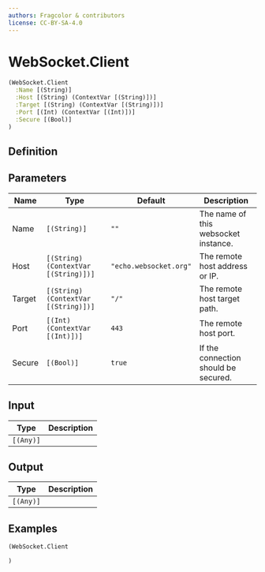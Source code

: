```yaml
---
authors: Fragcolor & contributors
license: CC-BY-SA-4.0
---
```



# WebSocket.Client

```clojure
(WebSocket.Client
  :Name [(String)]
  :Host [(String) (ContextVar [(String)])]
  :Target [(String) (ContextVar [(String)])]
  :Port [(Int) (ContextVar [(Int)])]
  :Secure [(Bool)]
)
```


## Definition




## Parameters

| Name | Type | Default | Description |
|------|------|---------|-------------|
| Name | `[(String)]` | `""` | The name of this websocket instance. |
| Host | `[(String) (ContextVar [(String)])]` | `"echo.websocket.org"` | The remote host address or IP. |
| Target | `[(String) (ContextVar [(String)])]` | `"/"` | The remote host target path. |
| Port | `[(Int) (ContextVar [(Int)])]` | `443` | The remote host port. |
| Secure | `[(Bool)]` | `true` | If the connection should be secured. |


## Input

| Type | Description |
|------|-------------|
| `[(Any)]` |  |


## Output

| Type | Description |
|------|-------------|
| `[(Any)]` |  |


## Examples

```clojure
(WebSocket.Client

)
```
